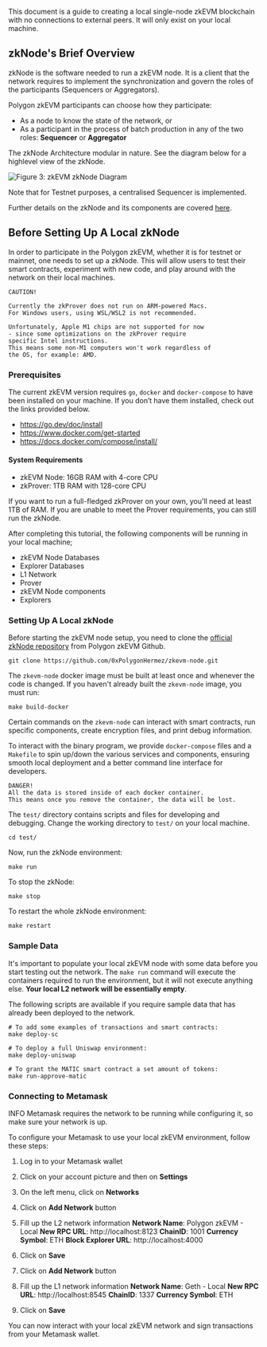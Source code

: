

This document is a guide to creating a local single-node zkEVM blockchain with no connections to external peers. It will only exist on your local machine.



## zkNode's Brief Overview


zkNode is the software needed to run a zkEVM node. It is a client that the network requires to implement the synchronization and govern the roles of the participants (Sequencers or Aggregators). 

Polygon zkEVM participants can choose how they participate:

- As a node to know the state of the network, or
- As a participant in the process of batch production in any of the two roles: **Sequencer** or **Aggregator**

The zkNode Architecture modular in nature. See the diagram below for a highlevel view of the zkNode.



![Figure 3: zkEVM zkNode Diagram](https://wiki.polygon.technology/assets/images/fig3-zkNode-arch-aa4d18996fba1849291ea18e3f11d955.png)



Note that for Testnet purposes, a centralised Sequencer is implemented. 

Further details on the zkNode and its components are covered [here](https://docs.hermez.io/zkEVM/Overview/Overview/#zknode-architecture). 





## Before Setting Up A Local zkNode

In order to participate in the Polygon zkEVM, whether it is for testnet or mainnet, one needs to set up a zkNode. This will allow users to test their smart contracts, experiment with new code, and play around with the network on their local machines.



```text
CAUTION!

Currently the zkProver does not run on ARM-powered Macs.
For Windows users, using WSL/WSL2 is not recommended.

Unfortunately, Apple M1 chips are not supported for now 
- since some optimizations on the zkProver require 
specific Intel instructions. 
This means some non-M1 computers won't work regardless of 
the OS, for example: AMD.

```





### Prerequisites

The current zkEVM version requires `go`, `docker` and `docker-compose` to have been installed on your machine. If you don’t have them installed, check out the links provided below.

- https://go.dev/doc/install
- https://www.docker.com/get-started
- https://docs.docker.com/compose/install/



#### System Requirements

- zkEVM Node: 16GB RAM with 4-core CPU
- zkProver: 1TB RAM with 128-core CPU



If you want to run a full-fledged zkProver on your own, you'll need at least 1TB of RAM. If you are unable to meet the Prover requirements, you can still run the zkNode.

After completing this tutorial, the following components will be running in your local machine;

- zkEVM Node Databases
- Explorer Databases
- L1 Network
- Prover
- zkEVM Node components
- Explorers





### Setting Up A Local zkNode

Before starting the zkEVM node setup, you need to clone the [official zkNode repository](https://github.com/0xPolygonHermez/zkevm-node) from Polygon zkEVM Github.

```text
git clone https://github.com/0xPolygonHermez/zkevm-node.git 
```



The `zkevm-node` docker image must be built at least once and whenever the code is changed. If you haven't already built the `zkevm-node` image, you must run:

```text
make build-docker
```



Certain commands on the `zkevm-node` can interact with smart contracts, run specific components, create encryption files, and print debug information.

To interact with the binary program, we provide `docker-compose` files and a `Makefile` to spin up/down the various services and components, ensuring smooth local deployment and a better command line interface for developers.



```text
DANGER!
All the data is stored inside of each docker container. 
This means once you remove the container, the data will be lost.
```



The `test/` directory contains scripts and files for developing and debugging. Change the working directory to `test/` on your local machine.

```text
cd test/
```



Now, run the zkNode environment:

```text
make run
```



To stop the zkNode:

```text
make stop
```



To restart the whole zkNode environment:

```text
make restart
```



### Sample Data

It's important to populate your local zkEVM node with some data before you start testing out the network. The `make run` command will execute the containers required to run the environment, but it will not execute anything else. **Your local L2 network will be essentially empty**.

The following scripts are available if you require sample data that has already been deployed to the network.



```text
# To add some examples of transactions and smart contracts:
make deploy-sc

# To deploy a full Uniswap environment:
make deploy-uniswap

# To grant the MATIC smart contract a set amount of tokens:
make run-approve-matic
```






### Connecting to Metamask


INFO
Metamask requires the network to be running while configuring it, so make sure your network is up.

To configure your Metamask to use your local zkEVM environment, follow these steps:

1. Log in to your Metamask wallet
2. Click on your account picture and then on **Settings**
3. On the left menu, click on **Networks**
4. Click on **Add Network** button
5. Fill up the L2 network information
    **Network Name**: Polygon zkEVM - Local
    **New RPC URL**: http://localhost:8123
    **ChainID**: 1001
    **Currency Symbol**: ETH
    **Block Explorer URL**: http://localhost:4000

6. Click on **Save**
7. Click on **Add Network** button
8. Fill up the L1 network information
    **Network Name**: Geth - Local
    **New RPC URL**: http://localhost:8545
    **ChainID**: 1337
    **Currency Symbol**: ETH
9. Click on **Save**



You can now interact with your local zkEVM network and sign transactions from your Metamask wallet.